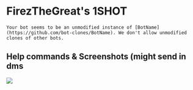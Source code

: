 # FirezTheGreat's 1SHOT

``Your bot seems to be an unmodified instance of [BotName](https://github.com/bot-clones/BotName). We don't allow unmodified clones of other bots.``

## Help commands & Screenshots (might send in dms
![](https://i.imgur.com/QHkiHbk.png)
